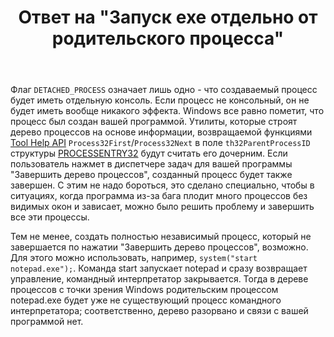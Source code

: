 ﻿---
title: "Ответ на \"Запуск exe отдельно от родительского процесса\""
se.owner.user_id: 240512
se.owner.display_name: "MSDN.WhiteKnight"
se.owner.link: "https://ru.stackoverflow.com/users/240512/msdn-whiteknight"
se.answer_id: 1006196
se.question_id: 1004866
se.post_type: answer
se.score: 2
se.is_accepted: False
---
<p>Флаг <code>DETACHED_PROCESS</code> означает лишь одно - что создаваемый процесс будет иметь отдельную консоль. Если процесс не консольный, он не будет иметь вообще никакого эффекта. Windows все равно пометит, что процесс был создан вашей программой. Утилиты, которые строят дерево процессов на основе информации, возвращаемой функциями <a href="https://docs.microsoft.com/en-us/windows/win32/toolhelp/tool-help-functions" rel="nofollow noreferrer">Tool Help API</a> <code>Process32First</code>/<code>Process32Next</code> в поле <code>th32ParentProcessID</code> структуры <a href="https://docs.microsoft.com/en-us/windows/win32/api/tlhelp32/ns-tlhelp32-tagprocessentry32" rel="nofollow noreferrer">PROCESSENTRY32</a> будут считать его дочерним. Если пользователь нажмет в диспетчере задач для вашей программы "Завершить дерево процессов", созданный процесс будет также завершен. С этим не надо бороться, это сделано специально, чтобы в ситуациях, когда программа из-за бага плодит много процессов без видимых окон и зависает, можно было решить проблему и завершить все эти процессы.</p>

<p>Тем не менее, создать полностью независимый процесс, который не завершается по нажатии "Завершить дерево процессов", возможно. Для этого можно использовать, например,  <code>system("start notepad.exe");</code>. Команда start запускает notepad и сразу возвращает управление, командный интерпретатор закрывается. Тогда в дереве процессов с точки зрения Windows родительским процессом notepad.exe будет уже не существующий процесс командного интерпретатора; соответственно, дерево разорвано и связи с вашей программой нет.</p>
